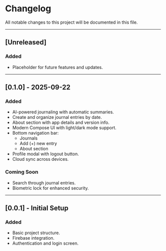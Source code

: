 # Changelog
All notable changes to this project will be documented in this file.

---

## [Unreleased]
### Added
- Placeholder for future features and updates.

---

## [0.1.0] - 2025-09-22
### Added
- AI-powered journaling with automatic summaries.
- Create and organize journal entries by date.
- About section with app details and version info.
- Modern Compose UI with light/dark mode support.
- Bottom navigation bar:
    - Journals
    - Add (+) new entry
    - About section
- Profile modal with logout button.
- Cloud sync across devices.

### Coming Soon
- Search through journal entries.
- Biometric lock for enhanced security.

---

## [0.0.1] - Initial Setup
### Added
- Basic project structure.
- Firebase integration.
- Authentication and login screen.
